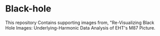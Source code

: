 # Black-hole
This repository Contains supporting images from, "Re-Visualizing Black Hole Images: Underlying-Harmonic Data Analysis of EHT's M87 Picture.
